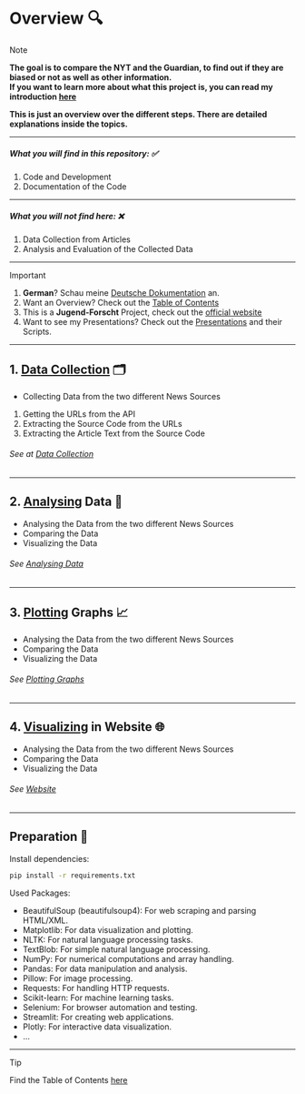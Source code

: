 # Overview 🔍

> [!NOTE]  
> **The goal is to compare the NYT and the Guardian, to find out if they are biased or not as well as other information.<br>
> If you want to learn more about what this project is, you can read my introduction [here](./Presentations/Introduction.md)**

**This is just an overview over the different steps. There are detailed explanations inside the topics.**

---

##### What you will find in this repository: ✅

1. Code and Development
2. Documentation of the Code

---

##### What you will not find here: ❌

1. Data Collection from Articles
2. Analysis and Evaluation of the Collected Data

---

> [!IMPORTANT]
>
> 1. **German**? Schau meine [Deutsche Dokumentation](./Dokumentation/) an.
> 2. Want an Overview? Check out the [Table of Contents](./Table_of_contents.md)
> 3. This is a **Jugend-Forscht** Project, check out the [official website](https://www.jugend-forscht.de/)
> 4. Want to see my Presentations? Check out the [Presentations](./Presentations/) and their Scripts.

---

## 1. [Data Collection](./data-collection/) 🗂️

- Collecting Data from the two different News Sources

1. Getting the URLs from the API
2. Extracting the Source Code from the URLs
3. Extracting the Article Text from the Source Code

###### See at [Data Collection](./data-collection/)

---

## 2. [Analysing](./Analysing/) Data 🔎

- Analysing the Data from the two different News Sources
- Comparing the Data
- Visualizing the Data

###### See [Analysing Data](./Analysing/)

---

## 3. [Plotting](./Plotting/) Graphs 📈

- Analysing the Data from the two different News Sources
- Comparing the Data
- Visualizing the Data

###### See [Plotting Graphs](./Plotting/)

---

## 4. [Visualizing](./Website/) in Website 🌐

- Analysing the Data from the two different News Sources
- Comparing the Data
- Visualizing the Data

###### See [Website](./Website/)

---

## Preparation 📖

Install dependencies:

```sh
pip install -r requirements.txt
```

Used Packages:

- BeautifulSoup (beautifulsoup4): For web scraping and parsing HTML/XML.
- Matplotlib: For data visualization and plotting.
- NLTK: For natural language processing tasks.
- TextBlob: For simple natural language processing.
- NumPy: For numerical computations and array handling.
- Pandas: For data manipulation and analysis.
- Pillow: For image processing.
- Requests: For handling HTTP requests.
- Scikit-learn: For machine learning tasks.
- Selenium: For browser automation and testing.
- Streamlit: For creating web applications.
- Plotly: For interactive data visualization.
- ...

---

> [!TIP]
> Find the Table of Contents [here](https://github.com/AdminL3/Jugend-Forscht/blob/main/Table_of_contents.md)
